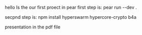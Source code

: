 hello
Is the our first proect in pear
first step is:
pear run --dev .

secpnd step is:
npm install hyperswarm hypercore-crypto b4a

presentation in the pdf file

